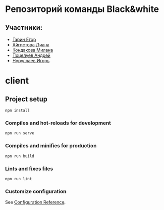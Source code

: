 # Репозиторий команды Black&white
## Участники:
 - [Гарин Егор](https://github.com/garinegor)
 - [Айгистова Диана](https://github.com/Mcotea)
 - [Кондакова Милана](https://github.com/MKondakova)
 - [Поцелуев Андрей](https://github.com/pAndrey200)
 - [Нуруллаев Игорь](https://github.com/Tennessium)

# client

## Project setup
```
npm install
```

### Compiles and hot-reloads for development
```
npm run serve
```

### Compiles and minifies for production
```
npm run build
```

### Lints and fixes files
```
npm run lint
```

### Customize configuration
See [Configuration Reference](https://cli.vuejs.org/config/).
